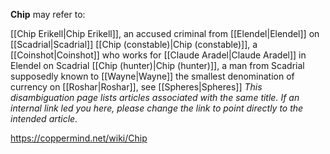 **Chip** may refer to:

[[Chip Erikell\|Chip Erikell]], an accused criminal from [[Elendel\|Elendel]] on [[Scadrial\|Scadrial]]
[[Chip (constable)\|Chip (constable)]], a [[Coinshot\|Coinshot]] who works for [[Claude Aradel\|Claude Aradel]] in Elendel on Scadrial
[[Chip (hunter)\|Chip (hunter)]], a man from Scadrial supposedly known to [[Wayne\|Wayne]]
the smallest denomination of currency on [[Roshar\|Roshar]], see [[Spheres\|Spheres]]
*This disambiguation page lists articles associated with the same title.  If an internal link led you here, please change the link to point directly to the intended article.*



https://coppermind.net/wiki/Chip